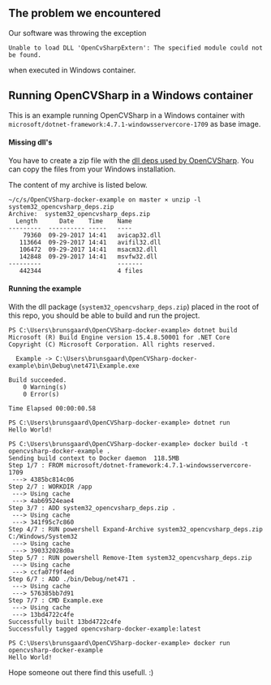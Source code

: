 ## The problem we encountered

Our software was throwing the exception 
```
Unable to load DLL 'OpenCvSharpExtern': The specified module could not be found.
```
when executed in Windows container.


## Running OpenCVSharp in a Windows container 

This is an example running OpenCVSharp in a Windows container with `microsoft/dotnet-framework:4.7.1-windowsservercore-1709` as base image.


#### Missing dll's

You have to create a zip file with the [dll deps used by
OpenCVSharp](https://withinrafael.com/2017/09/09/windows-container-app-compat-opencv-python/).
You can copy the files from your Windows installation.

The content of my archive is listed below.
```
~/c/s/OpenCVSharp-docker-example on master ⨯ unzip -l system32_opencvsharp_deps.zip
Archive:  system32_opencvsharp_deps.zip
  Length      Date    Time    Name
---------  ---------- -----   ----
    79360  09-29-2017 14:41   avicap32.dll
   113664  09-29-2017 14:41   avifil32.dll
   106472  09-29-2017 14:41   msacm32.dll
   142848  09-29-2017 14:41   msvfw32.dll
---------                     -------
   442344                     4 files
```

#### Running the example

With the dll package (`system32_opencvsharp_deps.zip`) placed in the root of this repo, you should be able to build and run the project.

```
PS C:\Users\brunsgaard\OpenCVSharp-docker-example> dotnet build
Microsoft (R) Build Engine version 15.4.8.50001 for .NET Core
Copyright (C) Microsoft Corporation. All rights reserved.

  Example -> C:\Users\brunsgaard\OpenCVSharp-docker-example\bin\Debug\net471\Example.exe

Build succeeded.
    0 Warning(s)
    0 Error(s)

Time Elapsed 00:00:00.58

PS C:\Users\brunsgaard\OpenCVSharp-docker-example> dotnet run
Hello World!

PS C:\Users\brunsgaard\OpenCVSharp-docker-example> docker build -t opencvsharp-docker-example .
Sending build context to Docker daemon  118.5MB
Step 1/7 : FROM microsoft/dotnet-framework:4.7.1-windowsservercore-1709
 ---> 4385bc814c06
Step 2/7 : WORKDIR /app
 ---> Using cache
 ---> 4ab69524eae4
Step 3/7 : ADD system32_opencvsharp_deps.zip .
 ---> Using cache
 ---> 341f95c7c860
Step 4/7 : RUN powershell Expand-Archive system32_opencvsharp_deps.zip C:/Windows/System32
 ---> Using cache
 ---> 390332028d0a
Step 5/7 : RUN powershell Remove-Item system32_opencvsharp_deps.zip
 ---> Using cache
 ---> ccfa07f9f4ed
Step 6/7 : ADD ./bin/Debug/net471 .
 ---> Using cache
 ---> 576385bb7d91
Step 7/7 : CMD Example.exe
 ---> Using cache
 ---> 13bd4722c4fe
Successfully built 13bd4722c4fe
Successfully tagged opencvsharp-docker-example:latest

PS C:\Users\brunsgaard\OpenCVSharp-docker-example> docker run opencvsharp-docker-example
Hello World!
```

Hope someone out there find this usefull. :)
